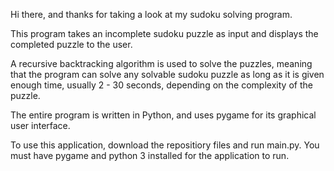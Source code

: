 Hi there, and thanks for taking a look at my sudoku solving program.

This program takes an incomplete sudoku puzzle as input and displays the completed puzzle to the user.

A recursive backtracking algorithm is used to solve the puzzles, meaning that the program can solve any solvable sudoku puzzle
as long as it is given enough time, usually 2 - 30 seconds, depending on the complexity of the puzzle.

The entire program is written in Python, and uses pygame for its graphical user interface.

To use this application, download the repositiory files and run main.py. You must have pygame and python 3 installed for the application to run.
